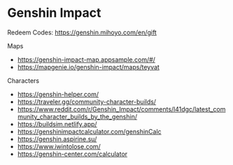 # Genshin Impact

Redeem Codes: <https://genshin.mihoyo.com/en/gift>

Maps

- <https://genshin-impact-map.appsample.com/#/>
- <https://mapgenie.io/genshin-impact/maps/teyvat>

Characters

- <https://genshin-helper.com/>
- <https://traveler.gg/community-character-builds/>
- <https://www.reddit.com/r/Genshin_Impact/comments/l41dgc/latest_community_character_builds_by_the_genshin/>
- <https://buildsim.netlify.app/>
- <https://genshinimpactcalculator.com/genshinCalc>
- <https://genshin.aspirine.su/>
- <https://www.iwintolose.com/>
- <https://genshin-center.com/calculator>
